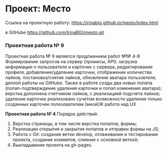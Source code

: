 # Проект: Место

Ссылка на проектную работу: https://irinabig.github.io/mesto/index.html

в GitHube https://github.com/IrinaBIG/mesto.git

### Проектная работа № 9

Проектная работа № 9 является продлжением работ №№ 4-8
Формирование запросов на сервер (промисы, API): загрузка информации о пользователе и карточек с сервера, редактирование профиля, добавление/удаление карточки, отображение количества лайков, постановка/снятие лайков, обновление аватара пользовтеля;
деплой работы на GitHube.
Также в работе созды два новых попапа (попап-подтверждение удаления карточки и попап изменения аватара);
верстка дополнена счетчиком лайков, с реализацией подсчета лайков;
удаление карточек реализовано сучетом возможности удаления только созданных карточек полезователем (мной)Ж
работа над UX

**Проектная работа № 4**
Порядок действий:
1. Верстка страницы, в том числе верстка попапов, формы;
2. Реализацяи открытия и закрытия попапов и отправки формы на JS;
3. Работа с Git: cоздание ветки develop, отлаживание и тестирование проекта, создание коммитов, слияние с основной веткой;
4. Выкладывание проекта на gh-pages.